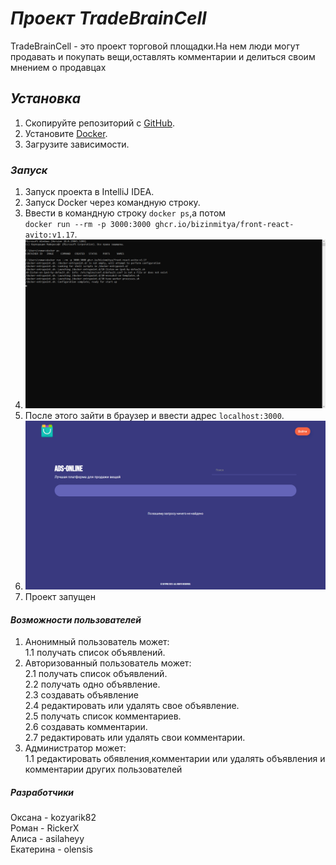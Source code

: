 # ***Проект TradeBrainCell***

TradeBrainCell - это проект торговой площадки.На нем люди могут продавать и покупать вещи,оставлять комментарии и делиться своим мнением о продавцах

## ***Установка***

1. Скопируйте репозиторий с [GitHub](https://github.com/RickerX/TradeBrainCell).
2. Установите [Docker](https://www.docker.com/).
3. Загрузите зависимости.

### ***Запуск***

1. Запуск проекта в IntelliJ IDEA.
2. Запуск Docker через командную строку.
3. Ввести в командную строку ```docker ps```,а потом <br/> ```docker run --rm -p 3000:3000 ghcr.io/bizinmitya/front-react-avito:v1.17```.
4. ![img_4.png](img_4.png)
5. После этого зайти в браузер и ввести адрес ```localhost:3000```.
6. ![img_5.png](img_5.png)
7. Проект запущен

#### ***Возможности пользователей***

1. Анонимный пользователь может:
   <br/>1.1 получать список объявлений.
2. Авторизованный пользователь может:
   <br/>2.1 получать список объявлений.
   <br/>2.2 получать одно объявление.
   <br/>2.3 создавать объявление
   <br/>2.4 редактировать или удалять свое объявление.
   <br/>2.5 получать список комментариев.
   <br/>2.6 создавать комментарии.
   <br/>2.7 редактировать или удалять свои комментарии.
3. Администратор может:
   <br/>1.1 редактировать обявления,комментарии или удалять объявления и комментарии других пользователей

##### ***Разработчики*** 
Оксана - kozyarik82
<br/>Роман - RickerX
<br/>Алиса - asilaheyy
<br/> Екатерина - olensis